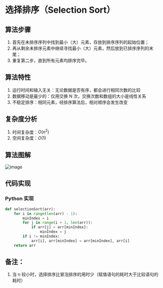 # 选择排序（Selection Sort）


## 算法步骤
1. 首先在未排序序列中找到最小（大）元素，存放到排序序列的起始位置；
2. 再从剩余未排序元素中继续寻找最小（大）元素，然后放到已排序序列的末尾；
3. 重复第二步，直到所有元素均排序完毕。


## 算法特性
1. 运行时间和输入无关：无论数据是否有序，都会进行相同次数的比较
2. 数据移动是最少的：仅用交换 N 次，交换次数和数组的大小是线性关系
3. 不稳定排序：相同元素，经排序算法后，相对顺序会发生改变


## 复杂度分析
1. 时间复杂度：$O(n^2)$
2. 空间复杂度：$O(1)$


## 算法图解
![image](https://user-images.githubusercontent.com/48306154/124549630-0101f980-de62-11eb-8544-7badf67861ae.png)


## 代码实现
### Python 实现
```python
def selectionSort(arr):
    for i in range(len(arr) - 1):
        minIndex = i
        for j in range(i + 1, len(arr)):
            if arr[j] < arr[minIndex]:
                minIndex = j
        if i != minIndex:
            arr[i], arr[minIndex] = arr[minIndex], arr[i]
    return arr
```

## 备注：
1. 当 n 较小时，选择排序比冒泡排序的用时少（赋值语句的耗时大于比较语句的耗时）
